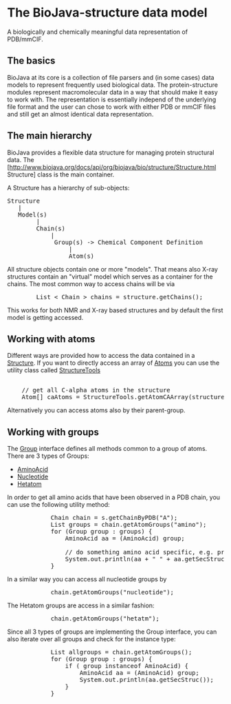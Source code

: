 # The BioJava-structure data model

A biologically and chemically meaningful data representation of PDB/mmCIF.

## The basics   

BioJava at its core is a collection of file parsers and (in some cases) data models to represent frequently used biological data.  The protein-structure modules represent macromolecular data in a way that should make it easy to work with. The representation is essentially independ of the underlying file format and the user can chose to work with either PDB or mmCIF files and still get an almost identical data representation.

## The main hierarchy

BioJava provides a flexible data structure for managing protein structural data. The 
[http://www.biojava.org/docs/api/org/biojava/bio/structure/Structure.html Structure] class is the main container. 

A Structure has a hierarchy of sub-objects:

<pre>
Structure
   |
   Model(s)
        |
        Chain(s)
            |
             Group(s) -> Chemical Component Definition
                 |
                 Atom(s)
</pre>

All structure objects contain one or more "models". That means also X-ray structures contain an "virtual" model which serves as a container for the chains. The most common way to access chains will be via

<pre>
        List < Chain > chains = structure.getChains();
</pre>

This works for both NMR and X-ray based structures and by default the first model is getting accessed.


## Working with atoms

Different ways are provided how to access the data contained in a [Structure](http://www.biojava.org/docs/api/org/biojava/bio/structure/Structure.html).
If you want to directly access an array of [Atoms](http://www.biojava.org/docs/api/org/biojava/bio/structure/Atom.html) you can use the utility class called [StructureTools](http://www.biojava.org/docs/api/org/biojava/bio/structure/StructureTools.html)

<pre>

    // get all C-alpha atoms in the structure
    Atom[] caAtoms = StructureTools.getAtomCAArray(structure);
</pre>

Alternatively you can access atoms also by their parent-group.

## Working with groups

The [Group](http://www.biojava.org/docs/api/org/biojava/bio/structure/Group.html) interface defines all methods common to a group of atoms. There are 3 types of Groups:

* [AminoAcid](http://www.biojava.org/docs/api/org/biojava/bio/structure/AminoAcid.html)
* [Nucleotide](http://www.biojava.org/docs/api/org/biojava/bio/structure/NucleotideImpl.html) 
* [Hetatom](http://www.biojava.org/docs/api/org/biojava/bio/structure/HetatomImpl.html) 

In order to get all amino acids that have been observed in a PDB chain, you can use the following utility method:

<pre>
            Chain chain = s.getChainByPDB("A");
            List<Group> groups = chain.getAtomGroups("amino");
            for (Group group : groups) {
                AminoAcid aa = (AminoAcid) group;

                // do something amino acid specific, e.g. print the secondary structure assignment
                System.out.println(aa + " " + aa.getSecStruc());
            }
</pre>


In a similar way you can access all nucleotide groups by
<pre>
            chain.getAtomGroups("nucleotide");
</pre>

The Hetatom groups are access in a similar fashion:
<pre>
            chain.getAtomGroups("hetatm");
</pre>


Since all 3 types of groups are implementing the Group interface, you can also iterate over all groups and check for the instance type:

<pre>
            List<Group> allgroups = chain.getAtomGroups();
            for (Group group : groups) {
                if ( group instanceof AminoAcid) {
                    AminoAcid aa = (AminoAcid) group;
                    System.out.println(aa.getSecStruc());
                }
            }
</pre>










